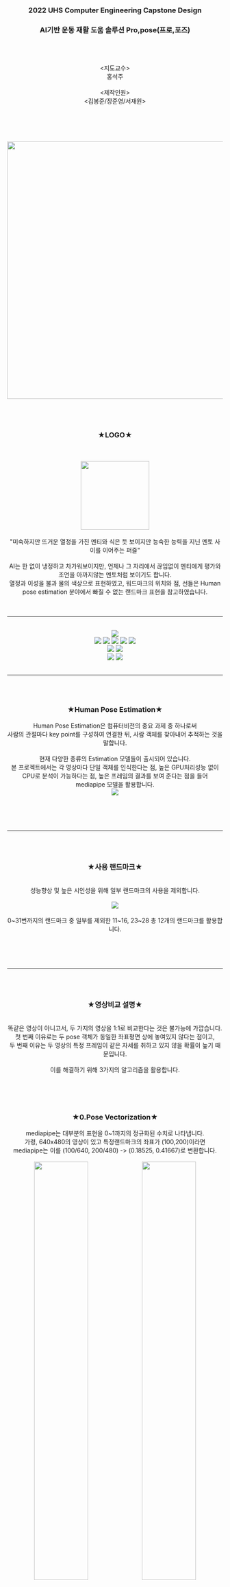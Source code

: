 <div align="center">
  <h3>2022 UHS Computer Engineering Capstone Design </h3>
  <h3>AI기반 운동 재활 도움 솔루션 Pro,pose(프로,포즈)</h3>
  <br><br><br>
  <지도교수><br>홍석주<br><br><제작인원><br><김봉준/장준영/서재원>
</div>
<br><br><br><br><br>



<div align="center">
  <img src="https://user-images.githubusercontent.com/96610952/221468155-b98b80a6-fe57-4d7c-9a5d-145982317aa2.svg" width="600px">
</div>
  
<div align="center">
  <br><br><br>
  <h3> ★LOGO★ </h3>
  <br>
  <br>
  <img src="https://user-images.githubusercontent.com/96610952/222316045-b3e4bd7f-2268-4869-bb68-70abbc25027c.png" width="160px"/>
  <br>
  <br>
  "미숙하지만 뜨거운 열정을 가진 멘티와 식은 듯 보이지만 능숙한 능력을 지닌 멘토 사이를 이어주는 퍼즐"<br><br>
AI는 한 없이 냉정하고 차가워보이지만, 언제나 그 자리에서 끊임없이 멘티에게 평가와 조언을 아까지않는 멘토처럼 보이기도 합니다.<br>
열정과 이성을 불과 물의 색상으로 표현하였고, 워드마크의 위치와 점, 선들은 Human pose estimation 분야에서 빠질 수 없는 랜드마크 표현을 참고하였습니다.<br><br><br>
</div>


---
<br>
<div align="center">
  <div align="center">
    <img src="https://img.shields.io/badge/python-3.9.2rc1-blue">
    <br>
    <img src="https://img.shields.io/badge/mediapipe-0.9.0.1-pink">
    <img src="https://img.shields.io/badge/opencv-4.7.0.68-pink">
    <img src="https://img.shields.io/badge/ffmpeg-0.2.0-pink">
    <img src="https://img.shields.io/badge/numpy-1.24.1-pink">
    <img src="https://img.shields.io/badge/pandas-1.5.3-pink">
    <br>
    <img src="https://img.shields.io/badge/dtaidistance-2.3.10-pink">
    <a href="https://raw.githubusercontent.com/2018Hyupsung/Pro-pose/junyoung/dtw.py" download>
      <img src="https://img.shields.io/badge/-with edited dtw.py-pink">
    </a>
    <br>
    <img src="https://img.shields.io/badge/node.js-18.14.2-green">
    <img src="https://img.shields.io/badge/react-18.2.0-green">
  </div>
 </div>
<br>

---
  
<br><br>
<div align="center">
  <h3> ★Human Pose Estimation★ </h3>
  Human Pose Estimation은 컴퓨터비전의 중요 과제 중 하나로써<br>사람의 관절마다 key point를 구성하여 연결한 뒤, 사람 객체를 찾아내어 추적하는 것을 말합니다.
  <br>
  <br>
  현재 다양한 종류의 Estimation 모델들이 출시되어 있습니다.<br>본 프로젝트에서는 각 영상마다 단일 객체를 인식한다는 점, 높은 GPU처리성능 없이 CPU로 분석이 가능하다는 점, 높은 프레임의 결과를 보여
  준다는 점을 들어<br>mediapipe 모델을 활용합니다.<br>
  <img src="https://mediapipe.dev/assets/img/brand.svg">
  <br><br><br><br><br>
  
  
  ---
  
  
  <br><br>
  <h3> ★사용 랜드마크★ </h3><br>
  성능향상 및 높은 시인성을 위해 일부 랜드마크의 사용을 제외합니다.
  <br><br>
  <img src="https://mediapipe.dev/images/mobile/pose_tracking_full_body_landmarks.png">
  <br><br>
  0~31번까지의 랜드마크 중 일부를 제외한 11~16, 23~28 총 12개의 랜드마크를 활용합니다.
  <br><br><br><br><br>
  
  
  ---
  
  
  <br><br>
  <h3> ★영상비교 설명★ </h3>
  <br>
  똑같은 영상이 아니고서, 두 가지의 영상을 1:1로 비교한다는 것은 불가능에 가깝습니다.<br>
  첫 번째 이유로는 두 pose 객체가 동일한 좌표평면 상에 놓여있지 않다는 점이고,<br>
  두 번째 이유는 두 영상의 특정 프레임이 같은 자세를 취하고 있지 않을 확률이 높기 때문입니다.<br><br>
  이를 해결하기 위해 3가지의 알고리즘을 활용합니다.<br><br><br><br><br>
  <h3> ★0.Pose Vectorization★ </h3>
  mediapipe는 대부분의 표현을 0~1까지의 정규화된 수치로 나타냅니다.<br>가령, 640x480의 영상이 있고 특정랜드마크의 좌표가 (100,200)이라면<br>
  mediapipe는 이를 (100/640, 200/480) -> (0.18525, 0.41667)로 변환합니다.<br><br>
  <img src="https://user-images.githubusercontent.com/96610952/220829650-ea5e3143-7f2e-40a2-b950-4e3fefa96bcd.png" width="50%"><img src="https://user-images.githubusercontent.com/96610952/220830246-1fb5e215-0926-4445-940a-f90e924f6d76.png" width="50%">
  <br><br><br>
  영상의 넓이와 높이를 곱하여 다시 이를 정규화 전 좌표로 되돌려줍니다.<br>그 후, 두 좌표의 차를 통해 각 랜드마크의 연결부를 벡터화시켜줍니다.<br><br>
  <img src="https://user-images.githubusercontent.com/96610952/220831634-2f02bed1-3941-44e1-b607-b58c2b802c31.png" width="50%">
  <br><br><br><br><br>
  <h3> ★1.L2 Norm/Normalization★ </h3>
  <br><br>
  두 영상이 같은 자세를 취하고 있더라도, 프레임 속 인물의 위치나 키, 팔다리 길이의 차이 등의<br>이유로 인해 좌표는 언제나 달라질 수 있습니다.<br><br>
  두 개의 서로 다른 벡터를 같은 환경에서 비교하기 위해서 L2 Norm을 통해 벡터의 크기를 계산하고,<br>정규화(Normalization)을 통해 벡터의 크기를 0~1로 통일합니다.<br><br>
  <img src="https://user-images.githubusercontent.com/96610952/220835072-1563d4a9-0065-446b-83d0-b57e34cb7810.png"><br>
  <특정 2차원 벡터 u = (x,y)의 L2 Normalization>
  <br><br><br><br><br>
  <h3> ★2.Cosine Similarity★ </h3>
  <br><br>
  L2 정규화를 통해 벡터를 같은 조건에서 비교할 수 있게 되었으나,<br>벡터의 크기가 다를 경우(두 영상에서 사람 객체의 원근감이나 팔다리 길이 차이로 인한 경우) 컴퓨터는 이 두 벡터를<br>
  유사하지 않다고 판단할 것입니다.<br><br>
  <img src="http://matrix.skku.ac.kr/math4AI-tools/cosine_similarity/PICA5CF.png"><br><br>
  코사인 유사도(Cosine Similarity)를 활용하면 두 벡터의 크기와 거리는 무시하고 오로지 두 벡터의 방향을 통해 유사도를 판단하게 됩니다.<br><br>
  <img src="https://wikidocs.net/images/page/24603/코사인유사도.PNG"><br><br>
  <img src="https://user-images.githubusercontent.com/96610952/220837470-933954a6-fc12-469b-8d66-4509463655d6.png"><br>
  < i 번째 부위에 대한 두 벡터의 코사인 유사도>
  <br><br><br><br><br>
  <h3> ★3.Euclidean Distance★ </h3>
  <br><br>
  두 벡터 사이의 거리를 구하는 유클리디안 거리 공식을 통해, 앞서 구한 코사인유사도의 값을 정량화하고,<br>이를 기준으로 각 부위별 스코어를 계산합니다.<br><br>
  <img src="https://user-images.githubusercontent.com/96610952/220840794-141d4c86-332f-4f1e-9902-faaa75809c6b.png">
  <br><br><br><br><br>
  <h3> ★4.Dynamic Time Wraping★ </h3>
  <br>
  두 영상을 첫 프레임부터 순차적으로 비교할 때, 특정동작의 흐름이 모든 초에서 동일할 순 없습니다.<br><br>
  가령 윗몸일으키키를 할 때, 누군가는 1개의 동작을 완료하는데에 1초가 걸릴 수 있으나,<br>혹자는 1개 동작을 완료하는데에 2초의 시간이 소요될 수 있습니다.<br>
  이 때 DTW(Dynamic Time wraping)을 이용해<br><br>
  1) A영상의 1초 때의 프레임<br>
  2) B영상의 0~2초 사이의 모든 프레임<br>
  의 유클리디안 거리를 모두 비교하여 DTW의 거리가 가장 짧은(가장 유사도가 비슷한) 두 프레임을 비교/분석합니다.<br><br>
  <img src="https://miro.medium.com/v2/resize:fit:4800/format:webp/1*5TRtfoKOyOgIu4QkoB8bFg.png"><br>
</div>





